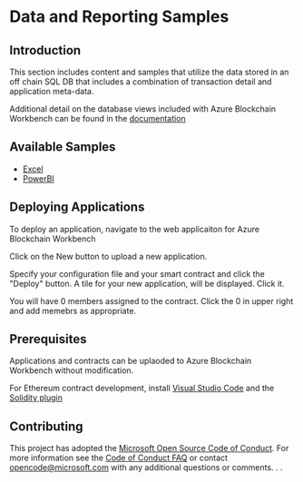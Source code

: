 # Data and Reporting Samples

## Introduction

This section includes content and samples that utilize the data stored in an off chain SQL DB that includes a combination of transaction detail and application meta-data. 

Additional detail on the database views included with Azure Blockchain Workbench can be found in the [documentation](http://aka.ms/workbenchdocs)

## Available Samples
* [Excel](Excel/readme.md)
* [PowerBI](PowerBI/readme.md)

## Deploying Applications
To deploy an application, navigate to the web applicaiton for Azure Blockchain Workbench
[](media/deployapp1.PNG)

Click on the New button to upload a new application.
[](media/deployapp2.PNG)

Specify your configuration file and your smart contract and click the "Deploy" button.
[](media/deployapp3.PNG)
A tile for your new application, will be displayed. Click it.

[](media/deployapp4.PNG)
You will have 0 members assigned to the contract. Click the 0 in upper right and add memebrs as appropriate.


## Prerequisites

Applications and contracts can be uplaoded to Azure Blockchain Workbench without modification.

For Ethereum contract development, install [Visual Studio Code](https://code.visualstudio.com/) and the [Solidity plugin](https://marketplace.visualstudio.com/items?itemName=JuanBlanco.solidity)

## Contributing

This project has adopted the [Microsoft Open Source Code of Conduct](https://opensource.microsoft.com/codeofconduct/). For more information see the [Code of Conduct FAQ](https://opensource.microsoft.com/codeofconduct/faq/) or contact [opencode@microsoft.com](mailto:opencode@microsoft.com) with any additional questions or comments.
.
.
